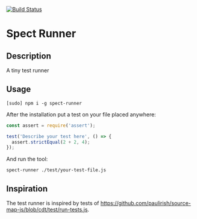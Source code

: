 [![Build Status](https://app.travis-ci.com/ktfth/spect.svg?branch=main)](https://app.travis-ci.com/ktfth/spect)

# Spect Runner

## Description

A tiny test runner

## Usage

```
[sudo] npm i -g spect-runner
```

After the installation put a test on your file placed anywhere:

```js
const assert = require('assert');

test('Describe your test here', () => {
  assert.strictEqual(2 + 2, 4);
});
```

And run the tool:

```
spect-runner ./test/your-test-file.js
```

## Inspiration

The test runner is inspired by tests of https://github.com/paulirish/source-map-js/blob/cdt/test/run-tests.js.

